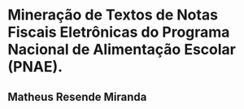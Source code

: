 # Mineração de Textos de Notas Fiscais Eletrônicas do Programa Nacional de Alimentação Escolar (PNAE).
## Matheus Resende Miranda

